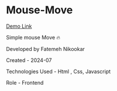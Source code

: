 # Mouse-Move

 [Demo Link](https://nikmahla.github.io/Mouse-Move/)

Simple mouse Move 🔥

Developed by Fatemeh Nikookar

Created - 2024-07

Technologies Used - Html , Css, Javascript

Role - Frontend





